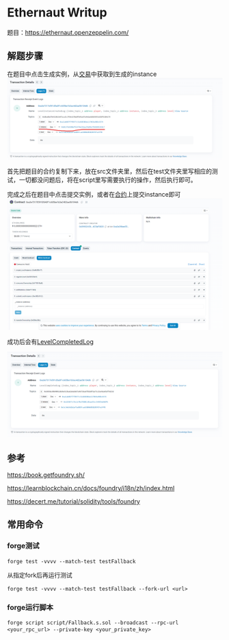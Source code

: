 # Ethernaut Writup

题目：https://ethernaut.openzeppelin.com/

## 解题步骤

在题目中点击生成实例，从[交易](https://sepolia.etherscan.io/tx/0x257c6f7e0cda98ff7f73ca13af157d1af0c7049c4b9a4bdcd14ff760b54202bd)中获取到生成的instance
![img.png](imgs/img.png)

首先把题目的合约复制下来，放在src文件夹里，然后在test文件夹里写相应的测试，一切都没问题后，将在script里写需要执行的操作，然后执行即可。

完成之后在题目中点击提交实例，或者在[合约](https://sepolia.etherscan.io/address/0xa3e7317e591d5a0f1c605be1b3ac4d2ae56104d6#writeContract)上提交instance即可
![img.png](imgs/img1.png)

成功后会有[LevelCompletedLog](https://sepolia.etherscan.io/tx/0x4d71303797a8c6452f856ada104f0f240691d5b59f827c9bf5c4ea2235ba7d86#eventlog)

![img.png](imgs/img2.png)


## 参考

https://book.getfoundry.sh/

https://learnblockchain.cn/docs/foundry/i18n/zh/index.html

https://decert.me/tutorial/solidity/tools/foundry

## 常用命令

### forge测试

```shell
forge test -vvvv --match-test testFallback
```

从指定fork后再运行测试

```shell
forge test -vvvv --match-test testFallback --fork-url <url>
```

### forge运行脚本

```shell
forge script script/Fallback.s.sol --broadcast --rpc-url <your_rpc_url> --private-key <your_private_key>
```
